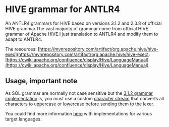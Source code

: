 # HIVE grammar for ANTLR4

An ANTLR4 grammars for HIVE based on versions 3.1.2 and 2.3.8 of official HIVE grammar.The vast majority of grammar come from official HIVE grammar of Apache HIVE.I just translation to ANTLR4 and modify them to adapt to ANTLR4.

The resources:
[https://mvnrepository.com/artifact/org.apache.hive/hive-exec](https://mvnrepository.com/artifact/org.apache.hive/hive-exec).
[https://cwiki.apache.org/confluence/display/Hive/LanguageManual](https://cwiki.apache.org/confluence/display/Hive/LanguageManual).

## Usage, important note

As SQL grammar are normally not case sensitive but the [3.1.2 grammar implementation](v3/) is, you must use a custom [character stream](https://github.com/antlr/antlr4/blob/master/runtime/Java/src/org/antlr/v4/runtime/CharStream.java) that converts all characters to uppercase or lowercase before sending them to the lexer.

You could find more information [here](https://github.com/antlr/antlr4/blob/master/doc/case-insensitive-lexing.md#custom-character-streams-approach) with implementations for various target languages.
